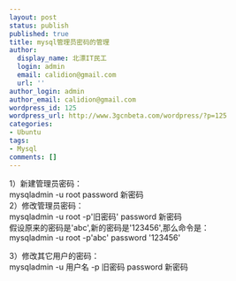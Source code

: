 ```yaml
---
layout: post
status: publish
published: true
title: mysql管理员密码的管理
author:
  display_name: 北漂IT民工
  login: admin
  email: calidion@gmail.com
  url: ''
author_login: admin
author_email: calidion@gmail.com
wordpress_id: 125
wordpress_url: http://www.3gcnbeta.com/wordpress/?p=125
categories:
- Ubuntu
tags:
- Mysql
comments: []
---
```

<p>1）新建管理员密码：<br />
mysqladmin -u root password 新密码<br />
2）修改管理员密码：<br />
mysqladmin -u root -p'旧密码' password 新密码<br />
假设原来的密码是'abc',新的密码是'123456',那么命令是：<br />
mysqladmin -u root -p'abc' password '123456'</p>
<p>3）修改其它用户的密码：<br />
mysqladmin -u 用户名 -p 旧密码 password 新密码</p>
